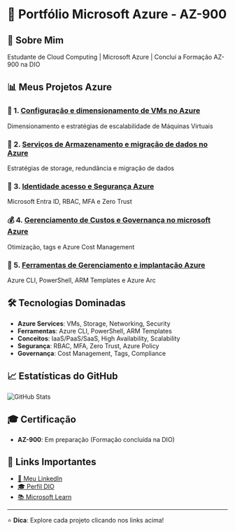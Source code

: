 # 🚀 Portfólio Microsoft Azure - AZ-900

## 👋 Sobre Mim
Estudante de Cloud Computing | Microsoft Azure | Concluí a Formação AZ-900 na DIO

## 📊 Meus Projetos Azure
### 🔧 1. [Configuração e dimensionamento de VMs no Azure](https://github.com/Dani-dba/Configurando-recursos-e-dimensionamento-em-VMs-na-azure)
Dimensionamento e estratégias de escalabilidade de Máquinas Virtuais

### 💾 2. [Serviços de Armazenamento e migração de dados no Azure](https://github.com/seu-usuario/Servicos-de-armazenamento-e-migracao-de-dados-no-azure) 
Estratégias de storage, redundância e migração de dados

### 🔐 3. [Identidade acesso e Segurança Azure](https://github.com/Dani-dba/Identidade-Acesso-e-Seguranca-no-Microsoft-Azure)
Microsoft Entra ID, RBAC, MFA e Zero Trust

### 💰 4. [Gerenciamento de Custos e Governança no microsoft Azure](https://github.com/Dani-dba/Gerenciamento-de-Custos-e-Governanca-no-Microsoft-Azure)
Otimização, tags e Azure Cost Management

### 📝 5. [Ferramentas de Gerenciamento e implantação Azure](https://github.com/Dani-dba/Ferramentas-de-Gerenciamento-e-Implantacao-Azure)
Azure CLI, PowerShell, ARM Templates e Azure Arc

## 🛠️ Tecnologias Dominadas
- **Azure Services**: VMs, Storage, Networking, Security
- **Ferramentas**: Azure CLI, PowerShell, ARM Templates
- **Conceitos**: IaaS/PaaS/SaaS, High Availability, Scalability
- **Segurança**: RBAC, MFA, Zero Trust, Azure Policy
- **Governança**: Cost Management, Tags, Compliance

## 📈 Estatísticas do GitHub
![GitHub Stats](https://github-readme-stats.vercel.app/api?username=seu-usuario&show_icons=true&theme=radical)

## 🎓 Certificação
- **AZ-900**: Em preparação (Formação concluída na DIO)

## 🔗 Links Importantes
- [📝 Meu LinkedIn](https://www.linkedin.com/in/danielle-goes/)
- [🎓 Perfil DIO](https://dio.me/users/daniellegoessoares)
- [📚 Microsoft Learn](https://learn.microsoft.com/pt-br/users/me/)

---

⭐ **Dica**: Explore cada projeto clicando nos links acima!
